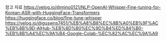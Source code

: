참고 자료
https://velog.io/@mino0121/NLP-OpenAI-Whisper-Fine-tuning-for-Korean-ASR-with-HuggingFace-Transformers
https://huggingface.co/blog/fine-tune-whisper
https://velog.io/@guswns7451/%EB%A8%B8%EC%8B%A0%EB%9F%AC%EB%8B%9D-AIHub-%EB%8D%B0%EC%9D%B4%ED%84%B0-%EB%8B%A4%EC%9A%B4-Google-Colab-%EC%82%AC%EC%9A%A9
